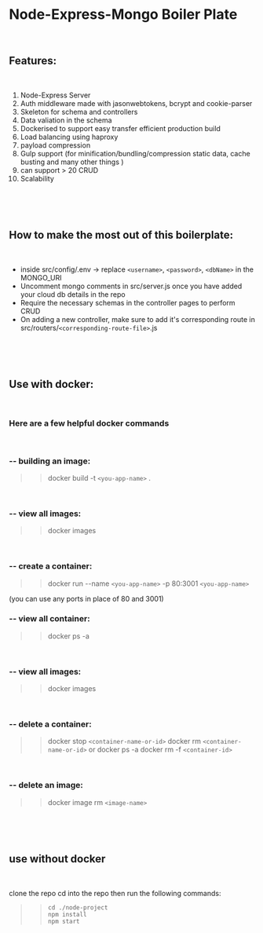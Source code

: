 # Node-Express-Mongo Boiler Plate

 <br>

## Features: 
 <br>

1. Node-Express Server
2. Auth middleware made with jasonwebtokens, bcrypt and cookie-parser
3. Skeleton for schema and controllers 
4. Data valiation in the schema
5. Dockerised to support easy transfer efficient production build
6. Load balancing using haproxy 
7. payload compression
8. Gulp support (for minification/bundling/compression static data, cache busting and many other things )
9. can support > 20 CRUD 
10. Scalability

<br>
<br>
<br>

## How to make the most out of this boilerplate: 
 <br>

* inside src/config/.env -> replace `<username>`, `<password>`, `<dbName>` in the MONGO_URI
* Uncomment mongo comments in src/server.js once you have added your cloud db details in the repo
* Require the necessary schemas in the controller pages to perform CRUD
* On adding a new controller, make sure to add it's corresponding route in src/routers/`<corresponding-route-file>`.js

 <br>
 <br>
 <br>

## Use with docker:
 <br>

### Here are a few helpful docker commands
 <br>

### -- building an image:
>> docker build -t `<you-app-name>` .
 <br> 

### -- view all images:
>> docker images
 <br>

### -- create a container: 
>> docker run --name `<you-app-name>` -p 80:3001 `<you-app-name>`

(you can use any ports in place of 80 and 3001)
 <br> 

### -- view all container:
>> docker ps -a      
 <br>

### -- view all images:
>> docker images
 <br>

### -- delete a container:
>>docker stop `<container-name-or-id>`
>> docker rm `<container-name-or-id>`
 or 
>>docker ps -a 
>>docker rm -f `<container-id>`
 <br>

### -- delete an image:  
>> docker image rm `<image-name>`
 <br>
 <br>
 <br>

## use without docker 
 <br>

clone the repo
cd into the repo then run the following commands:
>>     cd ./node-project 
>>     npm install 
>>     npm start 



